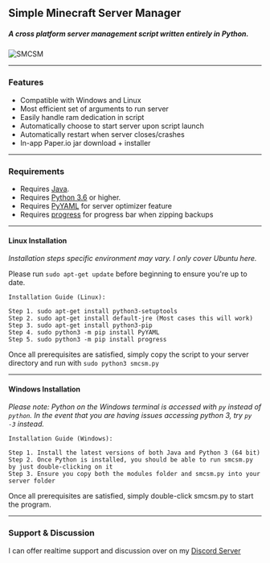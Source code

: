 ## Simple Minecraft Server Manager
##### A cross platform server management script written entirely in Python.

![SMCSM](https://cdn.discordapp.com/attachments/584258352859709450/733456193372291133/6284fbc66f7d7602d8ce15dd5819c9d7.png)
 
---

### Features
* Compatible with Windows and Linux
* Most efficient set of arguments to run server
* Easily handle ram dedication in script
* Automatically choose to start server upon script launch
* Automatically restart when server closes/crashes
* In-app Paper.io jar download + installer
 
---
 
### Requirements
* Requires [Java](https://www.java.com/en/download/).
* Requires [Python 3.6](https://www.python.org/downloads/) or higher.
* Requires [PyYAML](https://pypi.org/project/PyYAML/) for server optimizer feature
* Requires [progress](https://pypi.org/project/progress/) for progress bar when zipping backups
 
---

#### Linux Installation
*Installation steps specific environment may vary. I only cover Ubuntu here.*

Please run `sudo apt-get update` before beginning to ensure you're up to date.

    Installation Guide (Linux):
    
    Step 1. sudo apt-get install python3-setuptools
    Step 2. sudo apt-get install default-jre (Most cases this will work)
    Step 3. sudo apt-get install python3-pip
    Step 4. sudo python3 -m pip install PyYAML
    Step 5. sudo python3 -m pip install progress
  
Once all prerequisites are satisfied, simply copy the script to your server directory and 
run with `sudo python3 smcsm.py`
 
---
#### Windows Installation

*Please note: Python on the Windows terminal is accessed with `py` instead of `python`. In the event that*
*you are having issues accessing python 3, try `py -3` instead.*

    Installation Guide (Windows):
    
    Step 1. Install the latest versions of both Java and Python 3 (64 bit)
    Step 2. Once Python is installed, you should be able to run smcsm.py by just double-clicking on it
    Step 3. Ensure you copy both the modules folder and smcsm.py into your server folder  

Once all prerequisites are satisfied, simply double-click smcsm.py to start the program.

---

### Support & Discussion
I can offer realtime support and discussion over on my [Discord Server](https://discord.gg/cuRC9pN)
